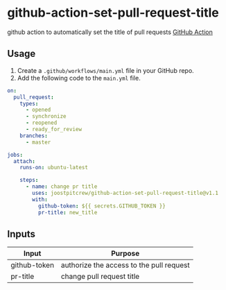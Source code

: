 # github-action-set-pull-request-title
github action to automatically set the title of pull requests
[GitHub Action](https://github.com/features/actions)

## Usage

1. Create a `.github/workflows/main.yml` file in your GitHub repo.
2. Add the following code to the `main.yml` file.

```yml
on:
  pull_request:
    types:
      - opened
      - synchronize
      - reopened
      - ready_for_review
    branches:
      - master

jobs:
  attach:
    runs-on: ubuntu-latest

    steps:
      - name: change pr title
        uses: joostpitcrew/github-action-set-pull-request-title@v1.1
        with:
          github-token: ${{ secrets.GITHUB_TOKEN }}
          pr-title: new_title
```

## Inputs

Input             | Purpose
------------------|---------------------------------------------------------------------------------------------------------------------------------------
github-token      | authorize the access to the pull request
pr-title          | change pull request title
